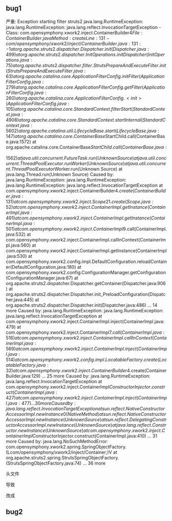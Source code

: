 ## bug1
严重: Exception starting filter struts2
java.lang.RuntimeException: java.lang.RuntimeException: java.lang.reflect.InvocationTargetException - Class: com.opensymphony.xwork2.inject.ContainerBuilder$4
File: ContainerBuilder.java
Method: create
Line: 131 - com/opensymphony/xwork2/inject/ContainerBuilder.java:131:-1
	at org.apache.struts2.dispatcher.Dispatcher.init(Dispatcher.java:499)
	at org.apache.struts2.dispatcher.InitOperations.initDispatcher(InitOperations.java:75)
	at org.apache.struts2.dispatcher.filter.StrutsPrepareAndExecuteFilter.init(StrutsPrepareAndExecuteFilter.java:63)
	at org.apache.catalina.core.ApplicationFilterConfig.initFilter(ApplicationFilterConfig.java:279)
	at org.apache.catalina.core.ApplicationFilterConfig.getFilter(ApplicationFilterConfig.java:260)
	at org.apache.catalina.core.ApplicationFilterConfig.<init>(ApplicationFilterConfig.java:105)
	at org.apache.catalina.core.StandardContext.filterStart(StandardContext.java:4908)
	at org.apache.catalina.core.StandardContext.startInternal(StandardContext.java:5602)
	at org.apache.catalina.util.LifecycleBase.start(LifecycleBase.java:147)
	at org.apache.catalina.core.ContainerBase$StartChild.call(ContainerBase.java:1572)
	at org.apache.catalina.core.ContainerBase$StartChild.call(ContainerBase.java:1562)
	at java.util.concurrent.FutureTask.run(Unknown Source)
	at java.util.concurrent.ThreadPoolExecutor.runWorker(Unknown Source)
	at java.util.concurrent.ThreadPoolExecutor$Worker.run(Unknown Source)
	at java.lang.Thread.run(Unknown Source)
Caused by: java.lang.RuntimeException: java.lang.RuntimeException: java.lang.RuntimeException: java.lang.reflect.InvocationTargetException
	at com.opensymphony.xwork2.inject.ContainerBuilder$4.create(ContainerBuilder.java:131)
	at com.opensymphony.xwork2.inject.Scope$2$1.create(Scope.java:52)
	at com.opensymphony.xwork2.inject.ContainerImpl.getInstance(ContainerImpl.java:491)
	at com.opensymphony.xwork2.inject.ContainerImpl.getInstance(ContainerImpl.java:501)
	at com.opensymphony.xwork2.inject.ContainerImpl$9.call(ContainerImpl.java:532)
	at com.opensymphony.xwork2.inject.ContainerImpl.callInContext(ContainerImpl.java:560)
	at com.opensymphony.xwork2.inject.ContainerImpl.getInstance(ContainerImpl.java:530)
	at com.opensymphony.xwork2.config.impl.DefaultConfiguration.reloadContainer(DefaultConfiguration.java:180)
	at com.opensymphony.xwork2.config.ConfigurationManager.getConfiguration(ConfigurationManager.java:67)
	at org.apache.struts2.dispatcher.Dispatcher.getContainer(Dispatcher.java:906)
	at org.apache.struts2.dispatcher.Dispatcher.init_PreloadConfiguration(Dispatcher.java:445)
	at org.apache.struts2.dispatcher.Dispatcher.init(Dispatcher.java:486)
	... 14 more
Caused by: java.lang.RuntimeException: java.lang.RuntimeException: java.lang.reflect.InvocationTargetException
	at com.opensymphony.xwork2.inject.ContainerImpl.inject(ContainerImpl.java:479)
	at com.opensymphony.xwork2.inject.ContainerImpl$7.call(ContainerImpl.java:516)
	at com.opensymphony.xwork2.inject.ContainerImpl.callInContext(ContainerImpl.java:569)
	at com.opensymphony.xwork2.inject.ContainerImpl.inject(ContainerImpl.java:514)
	at com.opensymphony.xwork2.config.impl.LocatableFactory.create(LocatableFactory.java:32)
	at com.opensymphony.xwork2.inject.ContainerBuilder$4.create(ContainerBuilder.java:129)
	... 25 more
Caused by: java.lang.RuntimeException: java.lang.reflect.InvocationTargetException
	at com.opensymphony.xwork2.inject.ContainerImpl$ConstructorInjector.construct(ContainerImpl.java:427)
	at com.opensymphony.xwork2.inject.ContainerImpl.inject(ContainerImpl.java:477)
	... 30 more
Caused by: java.lang.reflect.InvocationTargetException
	at sun.reflect.NativeConstructorAccessorImpl.newInstance0(Native Method)
	at sun.reflect.NativeConstructorAccessorImpl.newInstance(Unknown Source)
	at sun.reflect.DelegatingConstructorAccessorImpl.newInstance(Unknown Source)
	at java.lang.reflect.Constructor.newInstance(Unknown Source)
	at com.opensymphony.xwork2.inject.ContainerImpl$ConstructorInjector.construct(ContainerImpl.java:410)
	... 31 more
Caused by: java.lang.NoSuchMethodError: com.opensymphony.xwork2.spring.SpringObjectFactory.<init>(Lcom/opensymphony/xwork2/inject/Container;)V
	at org.apache.struts2.spring.StrutsSpringObjectFactory.<init>(StrutsSpringObjectFactory.java:74)
	... 36 more
	
头文件
<!DOCTYPE struts PUBLIC
	"-//Apache Software Foundation//DTD Struts Configuration 2.5//EN"
	"http://struts.apache.org/dtds/struts-2.5.dtd">导致
改成
<!DOCTYPE struts PUBLIC
	"-//Apache Software Foundation//DTD Struts Configuration 2.3//EN"
	"http://struts.apache.org/dtds/struts-2.3.dtd">
	
## bug2